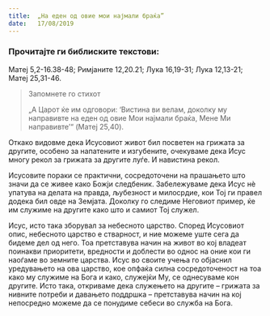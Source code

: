 ```yaml
---
title:  „На еден од овие мои најмали браќа”
date:   17/08/2019
---
```


### Прочитајте ги библиските текстови:
Maтej 5,2-16.38-48; Римјаните 12,20.21; Лука 16,19-31; Лука 12,13-21; Матеј 25,31-46.

> <p>Запомнете го стихот</p>
> „А Царот ќе им одговори: ‘Вистина ви велам, доколку му направивте на еден од овие Мои најмали браќа, Мене Ми направивте’“ (Maтej 25,40).

Откако видовме дека Исусовиот живот бил посветен на грижата за другите, особено за напатените и изгубените, очекуваме дека Исус многу рекол за грижата за другите луѓе. И навистина рекол.

Исусовите пораки се практични, сосредоточени на прашањето што значи да се живее како Божји следбеник. Забележуваме дека Исус нѐ упатува на делата на правда, љубезност и милосрдие, кои Тој ги правел додека бил овде на Земјата. Доколку го следиме Неговиот пример, ќе им служиме на другите како што и самиот Тој служел. 

Исус, исто така зборувал за небесното царство. Според Исусовиот опис, небесното царство е стварност, и ние можеме уште сега да бидеме дел од него. Тоа претставува начин на живот во кој владеат поинакви приоритети, вредности и доблести во однос на оние кои ги наоѓаме во земните царства. Исус во своите учења го објаснил уредувањето на ова царство, кое опфаќа силна сосредоточеност на тоа како му служиме на Бога и како, служејќи Му, се однесуваме кон другите. Исто така, откриваме дека служењето на другите – грижата за нивните потреби и давањето поддршка – претставува начин на кој непосредно можеме да се понудиме себеси во служба на Бога.
